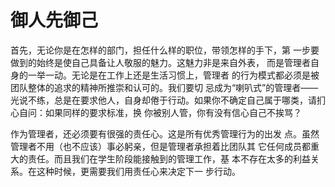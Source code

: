 # 御人先御己

首先，无论你是在怎样的部门，担任什么样的职位，带领怎样的手下，第  一步要做到的始终是使自己具备让人敬服的魅力。这魅力非是来自外表，  而是管理者自身的一举一动。无论是在工作上还是生活习惯上，管理者  的行为模式都必须是被团队整体的追求的精神所推崇和认可的。我们要切  忌成为“喇叭式”的管理者——光说不练，总是在要求他人，自身却倦于行动。如果你不确定自己属于哪类，请扪心自问：如果同样的要求标准，换  你被别人管，你有没有信心自己不挨骂？

作为管理者，还必须要有很强的责任心。这是所有优秀管理行为的出发  点。虽然管理者不用（也不应该）事必躬亲，但是管理者承担着比团队其  它任何成员都重大的责任。而且我们在学生阶段能接触到的管理工作，基  本不存在太多的利益关系。在这种时候，更需要我们用责任心来决定下一  步行动。

